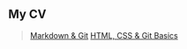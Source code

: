 ## My CV
>[Markdown & Git](https://nastya-dmd.github.io/rsschool-cv/cv)
>[HTML, CSS & Git Basics](https://nastya-dmd.github.io/rsschool-cv/)